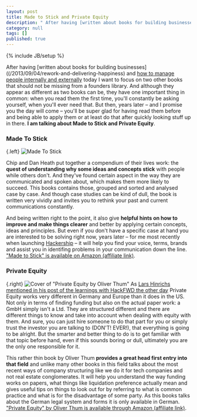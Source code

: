 ```yaml
---
layout: post
title: Made to Stick and Private Equity
description: " After having [written about books for building businesses]((/2013/09/04/rework-and-delivering-happiness) and [how to manage people internally and externally](/2013/09/12/the-art-of-war-and-how-to-win-friends-and-influence-people) today I want to focus on two other books that should not be missing from a founders library. And although they appear as different as two books can be, they have one important thing in common: when you read them the first time, you'll constantly be asking yourself, when you'll ever need that. But then, years later – and I promise you the day will come – you'll be super glad for having read them before and being able to apply them or at least do that after quickly looking stuff up in there. **I am talking about Made to Stick and Private Equity**."
category: null
tags: []
published: true
---
```


{% include JB/setup %}

After having [written about books for building businesses]((/2013/09/04/rework-and-delivering-happiness) and [how to manage people internally and externally](/2013/09/12/the-art-of-war-and-how-to-win-friends-and-influence-people) today I want to focus on two other books that should not be missing from a founders library. And although they appear as different as two books can be, they have one important thing in common: when you read them the first time, you'll constantly be asking yourself, when you'll ever need that. But then, years later – and I promise you the day will come – you'll be super glad for having read them before and being able to apply them or at least do that after quickly looking stuff up in there. **I am talking about Made to Stick and Private Equity**.

### Made To Stick

{.left} ![Made To Stick](http://ws-eu.amazon-adsystem.com/widgets/q?_encoding=UTF8&ASIN=1400064287&Format=_SL160_&ID=AsinImage&MarketPlace=DE&ServiceVersion=20070822&WS=1&tag=cbe-21)

Chip and Dan Heath put together a compendium of their lives work: the **quest of understanding why some ideas and concepts stick** with people while others don't. And they've found certain aspect in the way they are communicated and spoken about, which makes them more likely to succeed. This books contains those, grouped and sorted and analysed case by case. And though case studies can be kind of dull, the book is written very vividly and invites you to rethink your past and current communications constantly.

And being written right to the point, it also give **helpful hints on how to improve and make things clearer** and better by applying certain concepts, ideas and principles. But even if you don't have a specific case at hand you are interested to be solving right now, years later – for me most recently when launching [Hackership](http://www.hackership) – it will help you find your voice, terms, brands and assist you in identifing problems in your communication down the line. ["Made to Stick" is available on Amazon (affiliate link)](http://www.amazon.de/gp/product/1400064287/ref=as_li_tf_tl?ie=UTF8&camp=1638&creative=6742&creativeASIN=1400064287&linkCode=as2&tag=cbe-21).

### Private Equity 

{.right} ![Cover of "Private Equity by Oliver Thum"](http://ws-eu.amazon-adsystem.com/widgets/q?_encoding=UTF8&ASIN=3800631695&Format=_SL160_&ID=AsinImage&MarketPlace=DE&ServiceVersion=20070822&WS=1&tag=cbe-21)
As [Lars Hinrichs mentioned in his post of the learnings with HackFWD the other day](http://hackfwd.com/kthxbai) Private Equity works very different in Germany and Europe than it does in the US. Not only in terms of finding funding but also on the actual paper work: a GmbH simply isn't a Ltd. They are structured different and there are different things to know and take into account when dealing with equity with them. And sure, you can just hire someone to do that part for you or simply trust the investor you are talking to (DON'T! EVER!), that everything is going to be alright. But the smarter and better thing to do is to get familiar with that topic before hand, even if this sounds boring or dull, ultimately you are the only one responsible for it.

This rather thin book by Oliver Thum **provides a great head first entry into that field** and unlike many other books in this field talks about the most recent ways of company structuring like we do it for tech companies and not real estate conglomerates. It will help you understand the way funding works on papers, what things like liquidation preference actually mean and gives useful tips on things to look out for by referring to what is common practice and what is for the disadvantage of some party. As this books talks about the German legal system and forms it is only available in German. ["Private Equity" by Oliver Thum is available through Amazon (affiliate link)](http://www.amazon.de/gp/product/3800631695/ref=as_li_tf_tl?ie=UTF8&camp=1638&creative=6742&creativeASIN=3800631695&linkCode=as2&tag=cbe-21).